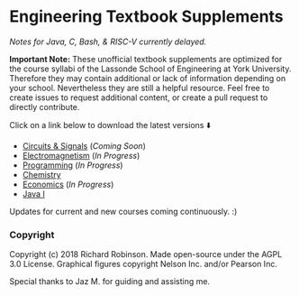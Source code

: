 # Engineering Textbook Supplements

*Notes for Java, C, Bash, & RISC-V currently delayed.*


**Important Note:** These unofficial textbook supplements are optimized for the course syllabi of the Lassonde School of Engineering at York University. Therefore they may contain additional or lack of information depending on your school. Nevertheless they are still a helpful resource. Feel free to create issues to request additional content, or create a pull request to directly contribute.

Click on a link below to download the latest versions ⬇️
 - [Circuits & Signals](https://github.com/richardrobinson0924/textbook-supplements/raw/master/Circuits2/main.pdf) (*Coming Soon*)
 - [Electromagnetism](https://github.com/richardrobinson0924/textbook-supplements/raw/master/Electromagnetism/main.pdf) (*In Progress*)
 - [Programming](https://github.com/richardrobinson0924/textbook-supplements/raw/master/Assembly/main.pdf) (*In Progress*)
 - [Chemistry](https://github.com/richardrobinson0924/textbook-supplements/raw/master/Chemistry/main2.pdf)
 - [Economics](https://github.com/richardrobinson0924/textbook-supplements/raw/master/Economics/main.pdf) (*In Progress*)
 - [Java I](https://github.com/richardrobinson0924/textbook-supplements/raw/master/Java-I/main.pdf)

Updates for current and new courses coming continuously. :)
 
### Copyright

Copyright (c) 2018 Richard Robinson. Made open-source under the AGPL 3.0 License.  Graphical figures copyright Nelson Inc. and/or Pearson Inc.

Special thanks to Jaz M. for guiding and assisting me.
